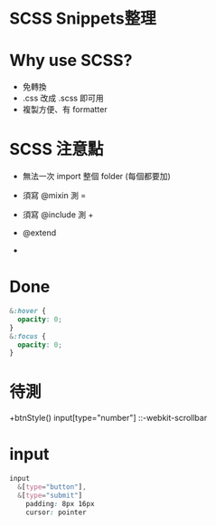 # SCSS Snippets整理

# Why use SCSS?
* 免轉換
* .css 改成 .scss 即可用
* 複製方便、有 formatter



# SCSS 注意點
* 無法一次 import 整個 folder (每個都要加)

* 須寫 @mixin  測 = 
* 須寫 @include  測 +
* @extend

*

# Done
```scss
&:hover {
  opacity: 0;
}
&:focus {
  opacity: 0;
}
```

# 待測
  +btnStyle()
  input[type="number"]
  ::-webkit-scrollbar

# input
```scss
input
  &[type="button"],
  &[type="submit"]
    padding: 8px 16px
    cursor: pointer
```